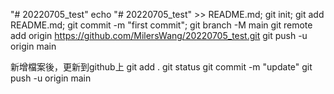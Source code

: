 "# 20220705_test" 
echo "# 20220705_test" >> README.md;
git init;
git add README.md;
git commit -m "first commit";
git branch -M main
git remote add origin https://github.com/MilersWang/20220705_test.git
git push -u origin main

新增檔案後，更新到github上
git add .
git status
git commit -m "update"
git push -u origin main

